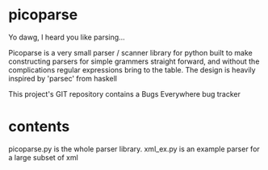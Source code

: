 # picoparse

Yo dawg, I heard you like parsing…

Picoparse is a very small parser / scanner library for python built to make constructing parsers for simple grammers straight forward, and without the complications regular expressions bring to the table.
The design is heavily inspired by 'parsec' from haskell

This project's GIT repository contains a Bugs Everywhere bug tracker

# contents
picoparse.py is the whole parser library.
xml_ex.py is an example parser for a large subset of xml